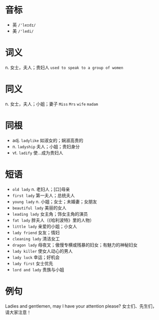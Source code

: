 # 音标

- 英 `/'leɪdɪ/`
- 美 `/'ledi/`

# 词义

n. 女士，夫人；贵妇人
`used to speak to a group of women`

# 同义

n. 女士，夫人；小姐；妻子
`Miss` `Mrs` `wife` `madam`

# 同根

- adj. `ladylike` 如淑女的；娴淑高贵的
- n. `ladyship` 夫人；小姐；贵妇身分
- vt. `ladify` 使…成为贵妇人

# 短语

- `old lady` n. 老妇人；[口]母亲
- `first lady` 第一夫人；总统夫人
- `young lady` n. 小姐；女士；未婚妻；女朋友
- `beautiful lady` 美丽的女人
- `leading lady` 女主角；饰女主角的演员
- `fat lady` 胖夫人（《哈利波特》里的人物）
- `little lady` 亲爱的小姐；小女人
- `lady friend` 女友；情妇
- `cleaning lady` 清洁女工
- `dragon lady` 母夜叉；傲慢专横或残暴的妇女；有魅力的神秘妇女
- `lady killer` 使女人动心的男人
- `lady luck` 幸运；好机会
- `lady first` 女士优先
- `lord and lady` 贵族与小姐

# 例句

Ladies and gentlemen, may I have your attention please?
女士们、先生们，请大家注意！


